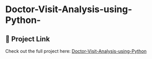 # Doctor-Visit-Analysis-using-Python-
## 🔗 Project Link

Check out the full project here: [Doctor-Visit-Analysis-using-Python](https://colab.research.google.com/drive/1oIbf48uEAfJl95Frsn_okWKcoC4B61-r?usp=sharing)
